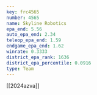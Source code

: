 ```yaml
---
key: frc4565
number: 4565
name: Skyline Robotics
epa_end: 5.56
auto_epa_end: 2.34
teleop_epa_end: 1.59
endgame_epa_end: 1.62
winrate: 0.3333
district_epa_rank: 1636
district_epa_percentile: 0.0916
type: Team
---
```

[[2024azva]]

